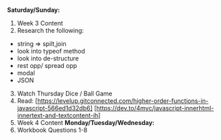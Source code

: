 **Saturday/Sunday:**
1. Week 3 Content
2. Research the following:
 - string => spilt,join
 - look into typeof method
 - look into de-structure
 - rest opp/ spread opp
 - modal
 - JSON
3. Watch Thursday Dice / Ball Game
4. Read: [https://levelup.gitconnected.com/higher-order-functions-in-javascript-566ed1d32db6] [https://dev.to/4myc/javascript-innerhtml-innertext-and-textcontent-ih]
5. Week 4 Content
**Monday/Tuesday/Wednesday:**
5. Workbook Questions 1-8

